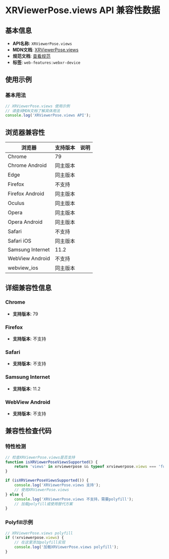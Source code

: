 # XRViewerPose.views API 兼容性数据

## 基本信息

- **API名称**: `XRViewerPose.views`
- **MDN文档**: [XRViewerPose.views](https://developer.mozilla.org/docs/Web/API/XRViewerPose/views)
- **规范文档**: [查看规范](https://immersive-web.github.io/webxr/#dom-xrviewerpose-views)
- **标签**: `web-features:webxr-device`

## 使用示例

### 基本用法

```javascript
// XRViewerPose.views 使用示例
// 请查阅MDN文档了解具体用法
console.log('XRViewerPose.views API');
```

## 浏览器兼容性

| 浏览器 | 支持版本 | 说明 |
|--------|----------|------|
| Chrome | 79 |  |
| Chrome Android | 同主版本 |  |
| Edge | 同主版本 |  |
| Firefox | 不支持 |  |
| Firefox Android | 同主版本 |  |
| Oculus | 同主版本 |  |
| Opera | 同主版本 |  |
| Opera Android | 同主版本 |  |
| Safari | 不支持 |  |
| Safari iOS | 同主版本 |  |
| Samsung Internet | 11.2 |  |
| WebView Android | 不支持 |  |
| webview_ios | 同主版本 |  |

## 详细兼容性信息

### Chrome

- **支持版本**: 79

### Firefox

- **支持版本**: 不支持

### Safari

- **支持版本**: 不支持

### Samsung Internet

- **支持版本**: 11.2

### WebView Android

- **支持版本**: 不支持

## 兼容性检查代码

### 特性检测

```javascript
// 检查XRViewerPose.views是否支持
function isXRViewerPoseViewsSupported() {
    return 'views' in xrviewerpose && typeof xrviewerpose.views === 'function';
}

if (isXRViewerPoseViewsSupported()) {
    console.log('XRViewerPose.views 支持');
    // 使用XRViewerPose.views
} else {
    console.log('XRViewerPose.views 不支持，需要polyfill');
    // 加载polyfill或使用替代方案
}
```

### Polyfill示例

```javascript
// XRViewerPose.views polyfill
if (!xrviewerpose.views) {
    // 在这里添加polyfill实现
    console.log('加载XRViewerPose.views polyfill');
}
```

